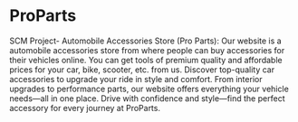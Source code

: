 # ProParts
SCM Project- Automobile Accessories Store (Pro Parts):
Our website is a automobile accessories store from where people can buy accessories for their vehicles online.
You can get tools of premium quality and affordable prices for your car, bike, scooter, etc. from us.
Discover top-quality car accessories to upgrade your ride in style and comfort. From interior upgrades to performance parts, our website offers everything your vehicle needs—all in one place.
Drive with confidence and style—find the perfect accessory for every journey at ProParts.